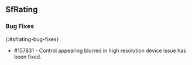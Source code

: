 ## SfRating

### Bug Fixes
{:#sfrating-bug-fixes}

* \#157831 - Control appearing blurred in high resolution device issue has been fixed.

